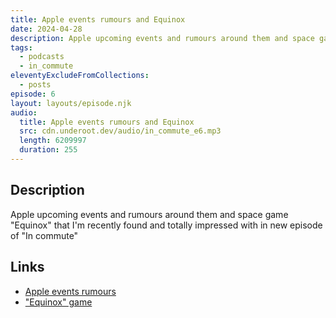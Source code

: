 ```yaml
---
title: Apple events rumours and Equinox
date: 2024-04-28
description: Apple upcoming events and rumours around them and space game "Equinox" that I'm recently found and totally impressed with in new episode of "In commute"
tags:
  - podcasts
  - in_commute
eleventyExcludeFromCollections:
  - posts
episode: 6
layout: layouts/episode.njk
audio:
  title: Apple events rumours and Equinox
  src: cdn.underoot.dev/audio/in_commute_e6.mp3
  length: 6209997
  duration: 255
---
```

## Description
Apple upcoming events and rumours around them and space game "Equinox" that I'm recently found and totally impressed with in new episode of "In commute"

## Links
- <a href="https://www.theverge.com/2024/4/28/24143526/apple-oled-ipad-pro-11-13-inch-m4-ai-tablet" target="_blank">Apple events rumours</a>
- <a href="https://littleworkshop.fr/projects/equinox/" target="_blank">"Equinox" game</a>
